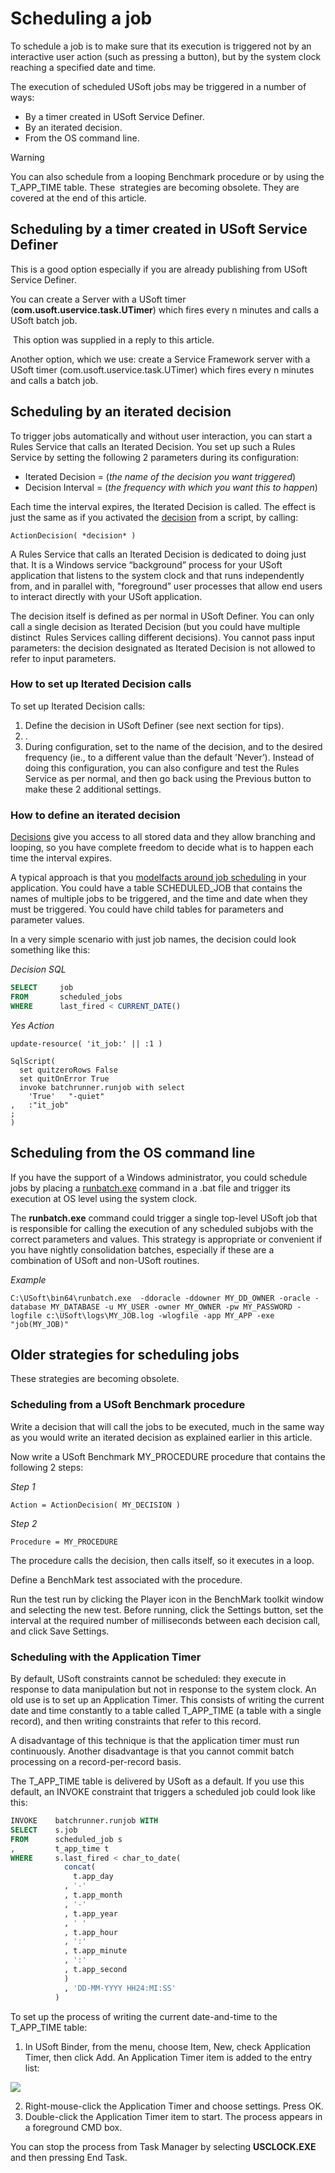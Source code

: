 # Scheduling a job

To schedule a job is to make sure that its execution is triggered not by an interactive user action (such as pressing a button), but by the system clock reaching a specified date and time.

The execution of scheduled USoft jobs may be triggered in a number of ways:

- By a timer created in USoft Service Definer.
- By an iterated decision.
- From the OS command line.

> [!WARNING]
> You can also schedule from a looping Benchmark procedure or by using the T_APP_TIME table. These  strategies are becoming obsolete. They are covered at the end of this article.

## Scheduling by a timer created in USoft Service Definer

This is a good option especially if you are already publishing from USoft Service Definer.

You can create a Server with a USoft timer (**com.usoft.uservice.task.UTimer**) which fires every n minutes and calls a USoft batch job.

 This option was supplied in a reply to this article.

Another option, which we use: create a Service Framework server with a USoft timer (com.usoft.uservice.task.UTimer) which fires every n minutes and calls a batch job.

## Scheduling by an iterated decision

To trigger jobs automatically and without user interaction, you can start a Rules Service that calls an Iterated Decision. You set up such a Rules Service by setting the following 2 parameters during its configuration:

- Iterated Decision = (*the name of the decision you want triggered*)
- Decision Interval = (*the frequency with which you want this to happen*)

Each time the interval expires, the Iterated Decision is called. The effect is just the same as if you activated the [decision](/docs/Task%20flow/Decisions/Decisions.md) from a script, by calling:

```
ActionDecision( *decision* )
```

A Rules Service that calls an Iterated Decision is dedicated to doing just that. It is a Windows service “background” process for your USoft application that listens to the system clock and that runs independently from, and in parallel with, "foreground” user processes that allow end users to interact directly with your USoft application.

The decision itself is defined as per normal in USoft Definer. You can only call a single decision as Iterated Decision (but you could have multiple distinct  Rules Services calling different decisions). You cannot pass input parameters: the decision designated as Iterated Decision is not allowed to refer to input parameters.

### How to set up Iterated Decision calls

To set up Iterated Decision calls:

1. Define the decision in USoft Definer (see next section for tips).
2. .
3. During configuration, set  to the name of the decision, and  to the desired frequency (ie., to a different value than the default 'Never’). Instead of doing this configuration, you can also configure and test the Rules Service as per normal, and then go back using the Previous button to make these 2 additional settings.

### How to define an iterated decision

[Decisions](/docs/Task%20flow/Decisions/Decisions.md) give you access to all stored data and they allow branching and looping, so you have complete freedom to decide what is to happen each time the interval expires.

A typical approach is that you [modelfacts around job scheduling](/docs/Task%20flow/Job%20scheduling/Modelling%20scheduled%20jobs.md) in your application. You could have a table SCHEDULED_JOB that contains the names of multiple jobs to be triggered, and the time and date when they must be triggered. You could have child tables for parameters and parameter values.

In a very simple scenario with just job names, the decision could look something like this:

*Decision SQL*

```sql
SELECT     job
FROM       scheduled_jobs
WHERE      last_fired < CURRENT_DATE()
```

*Yes Action*

```
update-resource( 'it_job:' || :1 ) 

SqlScript(
  set quitzeroRows False
  set quitOnError True
  invoke batchrunner.runjob with select
	'True'   "-quiet"
,	:"it_job"
;
)
```

## Scheduling from the OS command line

If you have the support of a Windows administrator, you could schedule jobs by placing a [runbatch.exe](/docs/USoft%20for%20administrators/USoft%20command%20line%20syntax/runbatchexe.md) command in a .bat file and trigger its execution at OS level using the system clock.

The **runbatch.exe** command could trigger a single top-level USoft job that is responsible for calling the execution of any scheduled subjobs with the correct parameters and values. This strategy is appropriate or convenient if you have nightly consolidation batches, especially if these are a combination of USoft and non-USoft routines.

*Example*

```
C:\USoft\bin64\runbatch.exe  -ddoracle -ddowner MY_DD_OWNER -oracle -database MY_DATABASE -u MY_USER -owner MY_OWNER -pw MY_PASSWORD -logfile c:\USoft\logs\MY_JOB.log -wlogfile -app MY_APP -exe "job(MY_JOB)" 
```

## Older strategies for scheduling jobs

These strategies are becoming obsolete.

### Scheduling from a USoft Benchmark procedure

Write a decision that will call the jobs to be executed, much in the same way as you would write an iterated decision as explained earlier in this article.

Now write a USoft Benchmark MY_PROCEDURE procedure that contains the following 2 steps:

*Step 1*

```
Action = ActionDecision( MY_DECISION )
```

*Step 2*

```
Procedure = MY_PROCEDURE
```

The procedure calls the decision, then calls itself, so it executes in a loop.

Define a BenchMark test associated with the procedure.

Run the test run by clicking the Player icon in the BenchMark toolkit window and selecting the new test. Before running, click the Settings button, set the interval at the required number of milliseconds between each decision call, and click Save Settings.

### Scheduling with the Application Timer

By default, USoft constraints cannot be scheduled: they execute in response to data manipulation but not in response to the system clock. An old use is to set up an Application Timer. This consists of writing the current date and time constantly to a table called T_APP_TIME (a table with a single record), and then writing constraints that refer to this record.

A disadvantage of this technique is that the application timer must run continuously. Another disadvantage is that you cannot commit batch processing on a record-per-record basis.

The T_APP_TIME table is delivered by USoft as a default. If you use this default, an INVOKE constraint that triggers a scheduled job could look like this:

```sql
INVOKE    batchrunner.runjob WITH
SELECT    s.job
FROM      scheduled_job s
,         t_app_time t
WHERE     s.last_fired < char_to_date( 
            concat(
			  t.app_day
			, '-'
			, t.app_month
			, '-'
			, t.app_year
			, ' '
			, t.app_hour
			, ':'
			, t.app_minute
			, ':'
			, t.app_second
			)
            , 'DD-MM-YYYY HH24:MI:SS'
          )
```

To set up the process of writing the current date-and-time to the T_APP_TIME table:

1. In USoft Binder, from the menu, choose Item, New, check Application Timer, then click Add. An Application Timer item is added to the entry list:

![](/api/Task%20flow/Job%20scheduling/assets/69eab40f-4009-430c-983e-2a8d6ae5b661.png)

2. Right-mouse-click the Application Timer and choose settings. Press OK.
3. Double-click the Application Timer item to start. The process appears in a foreground CMD box.

You can stop the process from Task Manager by selecting **USCLOCK.EXE** and then pressing End Task.